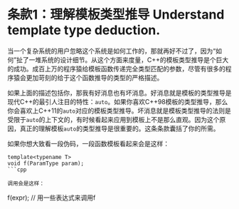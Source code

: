 条款1：理解模板类型推导 Understand template type deduction.
===========================================================

当一个复杂系统的用户忽略这个系统是如何工作的，那就再好不过了，因为“如何”扯了一堆系统的设计细节。从这个方面来度量，C++的模板类型推导是个巨大的成功。成百上万的程序猿给模板函数传递完全类型匹配的参数，尽管有很多的程序猿会更加苛刻的给于这个函数推导的类型的严格描述。

如果上面的描述包括你，那我有好消息也有坏消息。好消息就是模板的类型推导是现代C++的最引人注目的特性：`auto`。如果你喜欢C++98模板的类型推导，那么你会喜欢上C++11的`auto`对应的模板类型推导。坏消息就是模板类型推导的法则是受限于`auto`的上下文的，有时候看起来应用到模板上不是那么直观。因为这个原因，真正的理解模板`auto`的类型推导是很重要的。这条条款囊括了你的所需。

如果你想大致看一段伪码，一段函数模板看起来会是这样：

```
template<typename T>
void f(ParamType param);
```cpp

调用会是这样：

```
f(expr);                    // 用一些表达式来调用f
```cpp